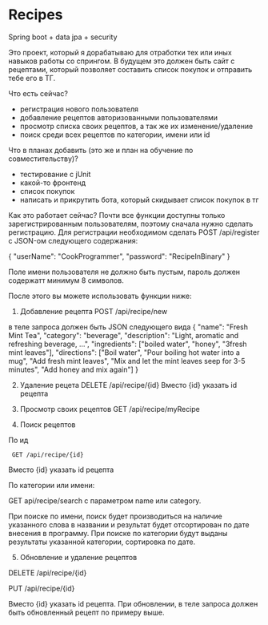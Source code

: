 # Recipes
 Spring boot + data jpa + security
 
 Это проект, который я дорабатываю для отработки тех или иных навыков работы со спрингом.
 В будущем это должен быть сайт с рецептами, который позволяет составить список покупок и отправить тебе его в ТГ.
 
 Что есть сейчас?
 - регистрация нового пользователя
 - добавление рецептов авторизованными пользователями
 - просмотр списка своих рецептов, а так же их изменение/удаление
 - поиск среди всех рецептов по категории, имени или id

Что в планах добавить (это же и план на обучение по совместительству)?
- тестирование с jUnit
- какой-то фронтенд
- список покупок
- написать и прикрутить бота, который скидывает список покупок в тг

Как это работает сейчас?
Почти все функции доступны только зарегистрированным пользователям, поэтому сначала нужно сделать регистрацию.
Для регистрации необходимом сделать POST /api/register с JSON-ом следующего содержания:

{
   "userName": "CookProgrammer",
   "password": "RecipeInBinary"
}

Поле имени пользователя не должно быть пустым, пароль должен содержатт минимум 8 символов.

 После этого вы можете использовать функции ниже:
 1. Добавление рецепта
 POST /api/recipe/new
 
 в теле запроса должен быть JSON следующего вида 
 {
   "name": "Fresh Mint Tea",
   "category": "beverage",
   "description": "Light, aromatic and refreshing beverage, ...",
   "ingredients": ["boiled water", "honey", "3fresh mint leaves"],
   "directions": ["Boil water", "Pour boiling hot water into a mug", "Add fresh mint leaves", "Mix and let the mint leaves seep for 3-5 minutes", "Add honey and mix again"]
}

 2. Удаление рецета
    DELETE /api/recipe/{id}
    Вместо {id} указать id рецепта
 
 3. Просмотр своих рецептов
    GET /api/recipe/myRecipe
 
 4. Поиск рецептов
 
   По ид
 
     GET /api/recipe/{id}
  
  Вместо {id} указать id рецепта
  
  По категории или имени:
  
   GET api/recipe/search c параметром name или category.
     
   При поиске по имени, поиск будет производиться на наличие указанного слова в названии и результат будет отсортирован по дате внесения в программу.
   При поиске по категории будут выданы результаты указанной категории, сортировка по дате.
  
 5. Обновление и удаление рецептов
 
   DELETE /api/recipe/{id}
 
   PUT /api/recipe/{id}
 
   Вместо {id} указать id рецепта. При обновлении, в теле запроса должен быть обновленный рецепт по примеру выше.
   
